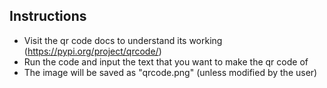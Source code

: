 ## Instructions
- Visit the qr code docs to understand its working (https://pypi.org/project/qrcode/)
- Run the code and input the text that you want to make the qr code of
- The image will be saved as "qrcode.png" (unless modified by the user)
